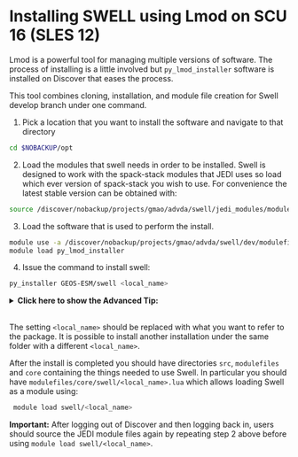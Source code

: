 # Installing SWELL using Lmod on SCU 16 (SLES 12)

Lmod is a powerful tool for managing multiple versions of software. The process of installing is a little involved but `py_lmod_installer` software is installed on Discover that eases the process.

This tool combines cloning, installation, and module file creation for Swell develop branch under one command.

1. Pick a location that you want to install the software and navigate to that directory

```bash
cd $NOBACKUP/opt
``````

2. Load the modules that swell needs in order to be installed. Swell is designed to work with the spack-stack modules that JEDI uses so load which ever version of spack-stack you wish to use. For convenience the latest stable version can be obtained with:

```bash
source /discover/nobackup/projects/gmao/advda/swell/jedi_modules/modules-intel
```

3. Load the software that is used to perform the install.

```bash
module use -a /discover/nobackup/projects/gmao/advda/swell/dev/modulefiles/core
module load py_lmod_installer
```

4. Issue the command to install swell:


```bash
py_installer GEOS-ESM/swell <local_name>
```
<details>
  <summary> <strong> Click here to show the Advanced Tip:</strong> </summary>

If you would like to install a particular branch, you can use the `-b` option:

```bash
py_installer GEOS-ESM/swell -b <branch_name> <local_name>
```
</details><br>

The setting `<local_name>` should be replaced with what you want to refer to the package. It is possible to install another installation
under the same folder with a different `<local_name>`.

After the install is completed you should have directories `src`, `modulefiles` and `core` containing the things needed to use Swell. In particular you should have `modulefiles/core/swell/<local_name>.lua` which allows loading Swell as a module using:

```bash
 module load swell/<local_name>
```

**Important:** After logging out of Discover and then logging back in, users should source the JEDI module files again by repeating step 2 above before using `module load swell/<local_name>`.
